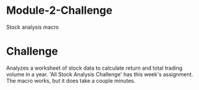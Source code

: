 # Module-2-Challenge
Stock analysis macro

# Challenge
Analyzes a worksheet of stock data to calculate return and total trading volume in a year. 'All Stock Analysis Challenge' has this week's assignment. The macro works, but it does take a couple minutes.
